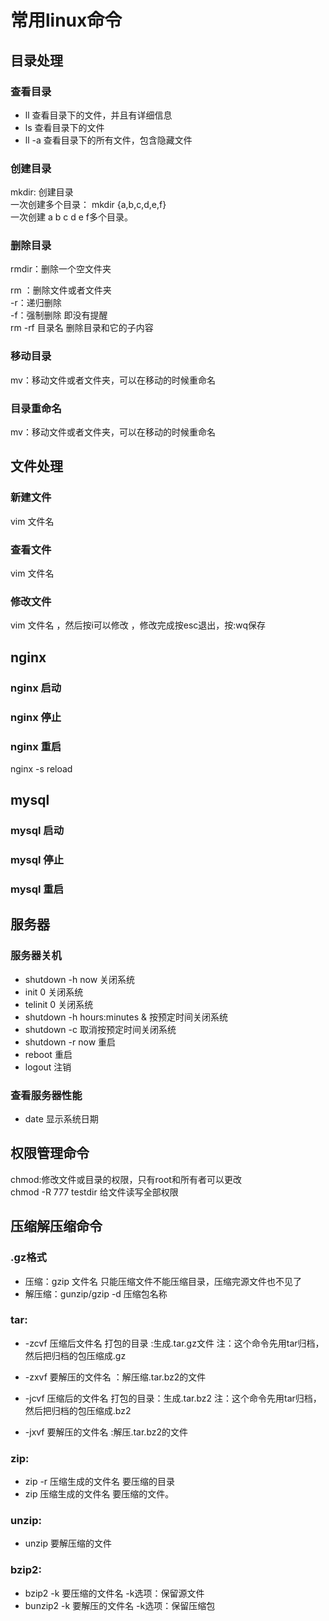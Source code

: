 # 常用linux命令

## 目录处理
### 查看目录
+ ll 查看目录下的文件，并且有详细信息
+ ls 查看目录下的文件
+ ll -a 查看目录下的所有文件，包含隐藏文件

### 创建目录
mkdir: 创建目录<br/>
一次创建多个目录： mkdir {a,b,c,d,e,f}<br/>
一次创建 a b c d e f多个目录。


### 删除目录
rmdir：删除一个空文件夹<br/>

rm ：删除文件或者文件夹<br/>
-r：递归删除<br/>
-f：强制删除 即没有提醒<br/>
rm -rf 目录名 删除目录和它的子内容

### 移动目录
mv：移动文件或者文件夹，可以在移动的时候重命名
### 目录重命名
mv：移动文件或者文件夹，可以在移动的时候重命名
## 文件处理
### 新建文件 
vim 文件名
### 查看文件 
vim 文件名
### 修改文件 
vim 文件名 ，然后按i可以修改 ，修改完成按esc退出，按:wq保存

## nginx
### nginx 启动
### nginx 停止
### nginx 重启
nginx -s reload

## mysql
### mysql 启动
### mysql 停止
### mysql 重启

## 服务器
### 服务器关机
+ shutdown -h now 关闭系统
+ init 0 关闭系统
+ telinit 0 关闭系统
+ shutdown -h hours:minutes & 按预定时间关闭系统 
+ shutdown -c 取消按预定时间关闭系统 
+ shutdown -r now 重启
+ reboot 重启
+ logout 注销 
### 查看服务器性能

+ date 显示系统日期 

## 权限管理命令
chmod:修改文件或目录的权限，只有root和所有者可以更改<br/>
chmod -R 777 testdir  给文件读写全部权限

## 压缩解压缩命令

### .gz格式
+ 压缩：gzip 文件名 只能压缩文件不能压缩目录，压缩完源文件也不见了
+ 解压缩：gunzip/gzip -d 压缩包名称

### tar:
+ -zcvf 压缩后文件名 打包的目录 :生成.tar.gz文件 注：这个命令先用tar归档，然后把归档的包压缩成.gz
+ -zxvf 要解压的文件名 ：解压缩.tar.bz2的文件

+ -jcvf 压缩后的文件名 打包的目录：生成.tar.bz2 注：这个命令先用tar归档，然后把归档的包压缩成.bz2
+ -jxvf 要解压的文件名 :解压.tar.bz2的文件

### zip:
+ zip -r 压缩生成的文件名 要压缩的目录
+ zip 压缩生成的文件名 要压缩的文件。

### unzip:
+ unzip 要解压缩的文件

### bzip2:
+ bzip2 -k 要压缩的文件名 -k选项：保留源文件
+ bunzip2 -k 要解压的文件名 -k选项：保留压缩包
